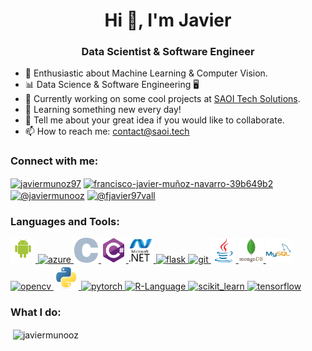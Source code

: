 <h1 align="center">Hi 👋, I'm Javier</h1>
<h3 align="center">Data Scientist & Software Engineer </h3>

- 🧠 Enthusiastic about Machine Learning & Computer Vision.
- 📊 Data Science & Software Engineering 🖥️
- 👔 Currently working on some cool projects at [SAOI Tech Solutions](http://www.saoi.tech).
- 🌱 Learning something new every day!
- 💬 Tell me about your great idea if you would like to collaborate.
- 📫 How to reach me: [contact@saoi.tech](mailto:contact@saoi.tech)

<h3 align="left">Connect with me:</h3>
<p align="left">
<a href="https://twitter.com/javiermunoz97" target="blank"><img align="center" src="https://cdn.jsdelivr.net/npm/simple-icons@3.0.1/icons/twitter.svg" alt="javiermunoz97" height="30" width="40" /></a>
<a href="https://linkedin.com/in/francisco-javier-muñoz-navarro-39b649b2" target="blank"><img align="center" src="https://cdn.jsdelivr.net/npm/simple-icons@3.0.1/icons/linkedin.svg" alt="francisco-javier-muñoz-navarro-39b649b2" height="30" width="40" /></a>
<a href="https://kaggle.com/javiermunooz" target="blank"><img align="center" src="https://cdn.jsdelivr.net/npm/simple-icons@3.0.1/icons/kaggle.svg" alt="@javiermunooz" height="30" width="40" /></a>
<a href="https://medium.com/@fjavier97vall" target="blank"><img align="center" src="https://cdn.jsdelivr.net/npm/simple-icons@3.0.1/icons/medium.svg" alt="@fjavier97vall" height="30" width="40" /></a>
</p>

<h3 align="left">Languages and Tools:</h3>
<p align="left"> <a href="https://developer.android.com" target="_blank"> <img src="https://raw.githubusercontent.com/devicons/devicon/master/icons/android/android-original-wordmark.svg" alt="android" width="40" height="40"/> </a> <a href="https://azure.microsoft.com/en-in/" target="_blank"> <img src="https://www.vectorlogo.zone/logos/microsoft_azure/microsoft_azure-icon.svg" alt="azure" width="40" height="40"/> </a> <a href="https://www.cprogramming.com/" target="_blank"> <img src="https://raw.githubusercontent.com/devicons/devicon/master/icons/c/c-original.svg" alt="c" width="40" height="40"/> </a> <a href="https://www.w3schools.com/cs/" target="_blank"> <img src="https://raw.githubusercontent.com/devicons/devicon/master/icons/csharp/csharp-original.svg" alt="csharp" width="40" height="40"/> </a> <a href="https://dotnet.microsoft.com/" target="_blank"> <img src="https://raw.githubusercontent.com/devicons/devicon/master/icons/dot-net/dot-net-original-wordmark.svg" alt="dotnet" width="40" height="40"/> </a> <a href="https://flask.palletsprojects.com/" target="_blank"> <img src="https://www.vectorlogo.zone/logos/pocoo_flask/pocoo_flask-icon.svg" alt="flask" width="40" height="40"/> </a> <a href="https://git-scm.com/" target="_blank"> <img src="https://www.vectorlogo.zone/logos/git-scm/git-scm-icon.svg" alt="git" width="40" height="40"/> </a> <a href="https://www.java.com" target="_blank"> <img src="https://raw.githubusercontent.com/devicons/devicon/master/icons/java/java-original.svg" alt="java" width="40" height="40"/> </a> <a href="https://www.mongodb.com/" target="_blank"> <img src="https://raw.githubusercontent.com/devicons/devicon/master/icons/mongodb/mongodb-original-wordmark.svg" alt="mongodb" width="40" height="40"/> </a> <a href="https://www.mysql.com/" target="_blank"> <img src="https://raw.githubusercontent.com/devicons/devicon/master/icons/mysql/mysql-original-wordmark.svg" alt="mysql" width="40" height="40"/> </a> <a href="https://opencv.org/" target="_blank"> <img src="https://www.vectorlogo.zone/logos/opencv/opencv-icon.svg" alt="opencv" width="40" height="40"/> </a> <a href="https://www.python.org" target="_blank"> <img src="https://raw.githubusercontent.com/devicons/devicon/master/icons/python/python-original.svg" alt="python" width="40" height="40"/> </a> <a href="https://pytorch.org/" target="_blank"> <img src="https://www.vectorlogo.zone/logos/pytorch/pytorch-icon.svg" alt="pytorch" width="40" height="40"/> </a> <a href="https://www.r-project.org/" target="_blank"> <img src="https://vectorlogo.zone/logos/r-project/r-project-icon.svg" alt="R-Language" width="40" height="40"/> </a> <a href="https://scikit-learn.org/" target="_blank"> <img src="https://upload.wikimedia.org/wikipedia/commons/0/05/Scikit_learn_logo_small.svg" alt="scikit_learn" width="40" height="40"/> </a> <a href="https://www.tensorflow.org" target="_blank"> <img src="https://www.vectorlogo.zone/logos/tensorflow/tensorflow-icon.svg" alt="tensorflow" width="40" height="40"/> </a> </p>

<h3 align="left">What I do:</h3>
<p>&nbsp;<img align="center" src="https://github-readme-stats.vercel.app/api?username=javiermunooz&show_icons=true&theme=radical&count_private=true&locale=en" alt="javiermunooz" /></p>
